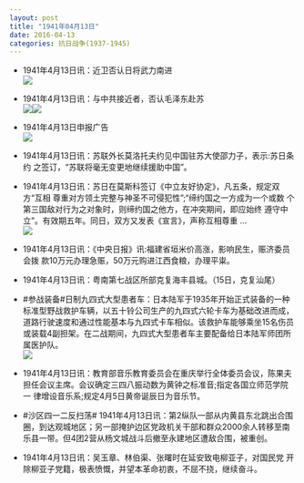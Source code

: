```yaml
---
layout: post
title: "1941年04月13日"
date: 2016-04-13
categories: 抗日战争(1937-1945)
---
```


<meta name="referrer" content="no-referrer" />

- 1941年4月13日讯：近卫否认日将武力南进 <br/><img src="https://ww4.sinaimg.cn/large/aca367d8jw1f2vgz2zo0zj20ia0bo77h.jpg" />

- 1941年4月13日讯：与中共接近者，否认毛泽东赴苏 <br/><img src="https://ww3.sinaimg.cn/large/aca367d8jw1f2vf7oe2ufj20610br754.jpg" /><img src="https://ww1.sinaimg.cn/large/aca367d8jw1f2vf7oz8snj206x05zgm7.jpg" />

- 1941年4月13日申报广告 <br/><img src="https://ww1.sinaimg.cn/large/aca367d8jw1f2vdhkxwbhj20kw0hb42y.jpg" />

- 1941年4月13日讯：苏联外长莫洛托夫约见中国驻苏大使邵力子，表示:苏日条约 之签订，“苏联将毫无变更地继续援助中国”。 

- 1941年4月13日讯：苏日在莫斯科签订《中立友好协定》，凡五条，规定双方“互相 尊重对方领土完整与神圣不可侵犯性”;“缔约国之一方成为一个或数 个第三国敌对行为之对象时，则缔约国之他方，在冲突期间，即应始终 遵守中立”。有效期五年。同日，双方又发表《宣言》，声称互相尊重 ... <br/><img src="https://ww1.sinaimg.cn/large/aca367d8jw1f2v6jri9h3j20c809zgms.jpg" />

- 1941年4月13日讯：《中央日报》讯:福建省垣米价高涨，影响民生，赈济委员会拨 款10万元办理急赈，50万元购进江西食粮，办理平粜。 

- 1941年4月13日讯：粤南第七战区所部克复海丰县城。（15日，克复汕尾） 

- #参战装备#日制九四式大型患者车：日本陆军于1935年开始正式装备的一种标准型野战救护车辆，以五十铃公司生产的九四式六轮卡车为基础改进而成，道路行驶速度和通过性能基本与九四式卡车相似。该救护车能够乘坐15名伤员或装载4副担架。在二战期间，九四式大型患者车主要配备给日本陆军师团所属医护队。 <br/><img src="https://ww4.sinaimg.cn/large/aca367d8jw1f2uuew140sj208y05wq38.jpg" />

- 1941年4月13日讯：教育部音乐教育委员会在重庆举行全体委员会议，陈果夫担任会议主席。会议确定三四八振动数为黄钟之标准音;指定各国立师范学院一 律增设音乐系;规定4月5日黄帝诞辰日为音乐节。 

- #沙区四一二反扫荡# 1941年4月13日讯：第2纵队一部从内黄县东北跳出合围圈，到达观城地区；另一部掩护边区党政机关干部和群众2000余人转移至南乐县一带。但4团2营从杨文城战斗后撤至永建地区遭敌合围，被重创。 

- 1941年4月13日讯：吴玉章、林伯渠、张曙时在延安致电柳亚子，对国民党 开除柳亚子党籍，极表愤慨，并望本革命初衷，不屈不挠，继续奋斗。 

